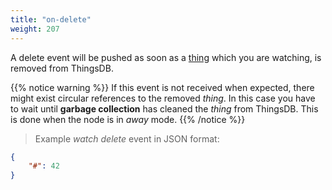 ```yaml
---
title: "on-delete"
weight: 207
---
```


A delete event will be pushed as soon as a [thing](../../data-types/thing) which you are watching, is removed from ThingsDB.

{{% notice warning %}}
If this event is not received when expected, there might exist circular references to the removed *thing*.
In this case you have to wait until **garbage collection** has cleaned the *thing* from ThingsDB. This is done when the node is in *away* mode.
{{% /notice %}}

> Example *watch delete* event in JSON format:

```json
{
    "#": 42
}
```
